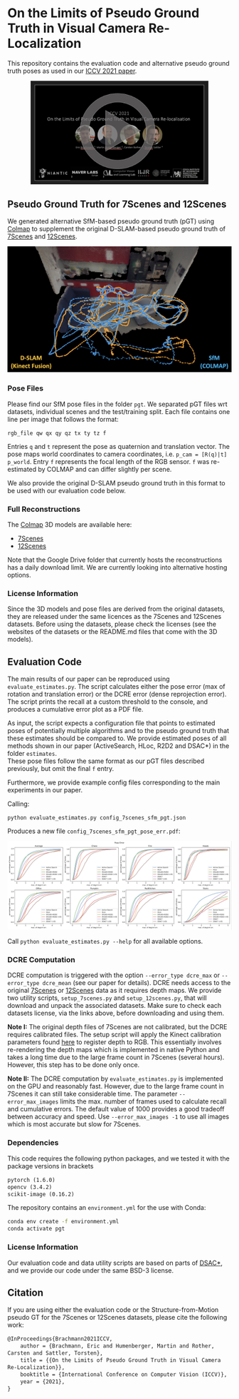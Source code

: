 # On the Limits of Pseudo Ground Truth in Visual Camera Re-Localization

This repository contains the evaluation code and alternative pseudo ground truth poses as used in our [ICCV 2021 paper](https://openaccess.thecvf.com/content/ICCV2021/html/Brachmann_On_the_Limits_of_Pseudo_Ground_Truth_in_Visual_Camera_ICCV_2021_paper.html).

<p align="center">
  <a href="https://storage.googleapis.com/niantic-lon-static/research/limits-of-pgt/iccv21_pgt_high.mp4">
  <img src="images/pgt_play_button.png" alt="video overview" width="400">
  </a>
</p>


## Pseudo Ground Truth for 7Scenes and 12Scenes

We generated alternative SfM-based pseudo ground truth (pGT) using [Colmap](https://colmap.github.io/index.html) to supplement the original D-SLAM-based pseudo ground truth of [7Scenes](https://www.microsoft.com/en-us/research/project/rgb-d-dataset-7-scenes/) and [12Scenes](http://graphics.stanford.edu/projects/reloc/).

![](images/pgt_versus.png)

### Pose Files

Please find our SfM pose files in the folder `pgt`.
We separated pGT files wrt datasets, individual scenes and the test/training split. 
Each file contains one line per image that follows the format:

```
rgb_file qw qx qy qz tx ty tz f
```
Entries `q` and `t` represent the pose as quaternion and translation vector. 
The pose maps world coordinates to camera coordinates, i.e. `p_cam = [R(q)|t] p_world`.
Entry `f` represents the focal length of the RGB sensor. 
`f` was re-estimated by COLMAP and can differ slightly per scene.

We also provide the original D-SLAM pseudo ground truth in this format to be used with our evaluation code below.

### Full Reconstructions
The [Colmap](https://colmap.github.io/index.html) 3D models are available here:
* [7Scenes](https://drive.google.com/file/d/1ATijcGCgK84NKB4Mho4_T-P7x8LSL80m/view?usp=sharing)
* [12Scenes](https://drive.google.com/file/d/1u5du-cYp3J3-BfybZVkhvgv0PPua8tud/view?usp=sharing)

Note that the Google Drive folder that currently hosts the reconstructions has a daily download limit. We are currently looking into alternative hosting options.

### License Information

Since the 3D models and pose files are derived from the original datasets, they are released under the same licences as the 7Scenes and 12Scenes datasets. 
Before using the datasets, please check the licenses (see the websites of the datasets or the README.md files that come with the 3D models). 

## Evaluation Code

The main results of our paper can be reproduced using ```evaluate_estimates.py```.
The script calculates either the pose error (max of rotation and translation error) or the DCRE error (dense reprojection error).
The script prints the recall at a custom threshold to the console, and produces a cumulative error plot as a PDF file.

As input, the script expects a configuration file that points to estimated poses of potentially multiple algorithms and to the pseudo ground truth that these estimates should be compared to.
We provide estimated poses of all methods shown in our paper (ActiveSearch, HLoc, R2D2 and DSAC*) in the folder ```estimates```.  
These pose files follow the same format as our pGT files described previously, but omit the final ```f``` entry.

Furthermore, we provide example config files corresponding to the main experiments in our paper.

Calling:
```
python evaluate_estimates.py config_7scenes_sfm_pgt.json
```
Produces a new file ```config_7scenes_sfm_pgt_pose_err.pdf```:

![](images/output_7scenes_sfm_pgt_pose_error.png)

Call ```python evaluate_estimates.py --help``` for all available options.

### DCRE Computation

DCRE computation is triggered with the option ```--error_type dcre_max``` or ```--error_type dcre_mean``` (see our paper for details). 
DCRE needs access to the original [7Scenes](https://www.microsoft.com/en-us/research/project/rgb-d-dataset-7-scenes/) or [12Scenes](http://graphics.stanford.edu/projects/reloc/) data as it requires depth maps. 
We provide two utility scripts, ```setup_7scenes.py``` and ```setup_12scenes.py```, that will download and unpack the associated datasets. 
Make sure to check each datasets license, via the links above, before downloading and using them.

**Note I:** The original depth files of 7Scenes are not calibrated, but the DCRE requires calibrated files. 
The setup script will apply the Kinect calibration parameters found [here](https://projet.liris.cnrs.fr/voir/activities-dataset/kinect-calibration.html) to register depth to RGB. 
This essentially involves re-rendering the depth maps which is implemented in native Python and takes a long time due to the large frame count in 7Scenes (several hours). However, this step has to be done only once.

**Note II:** The DCRE computation by ```evaluate_estimates.py``` is implemented on the GPU and reasonably fast. 
However, due to the large frame count in 7Scenes it can still take considerable time. 
The parameter ```--error_max_images``` limits the max. number of frames used to calculate recall and cumulative errors. 
The default value of 1000 provides a good tradeoff between accuracy and speed. 
Use ```--error_max_images -1``` to use all images which is most accurate but slow for 7Scenes.

### Dependencies

This code requires the following python packages, and we tested it with the package versions in brackets

```
pytorch (1.6.0)
opencv (3.4.2)
scikit-image (0.16.2)
```

The repository contains an `environment.yml` for the use with Conda:
```bash
conda env create -f environment.yml
conda activate pgt
```

### License Information

Our evaluation code and data utility scripts are based on parts of [DSAC*](https://github.com/vislearn/dsacstar), and we provide our code under the same BSD-3 license.

## Citation
If you are using either the evaluation code or the Structure-from-Motion pseudo GT for the 7Scenes or 12Scenes datasets, please cite the following work:
```
@InProceedings{Brachmann2021ICCV,
    author = {Brachmann, Eric and Humenberger, Martin and Rother, Carsten and Sattler, Torsten},
    title = {{On the Limits of Pseudo Ground Truth in Visual Camera Re-Localization}},
    booktitle = {International Conference on Computer Vision (ICCV)},
    year = {2021},
}
```
